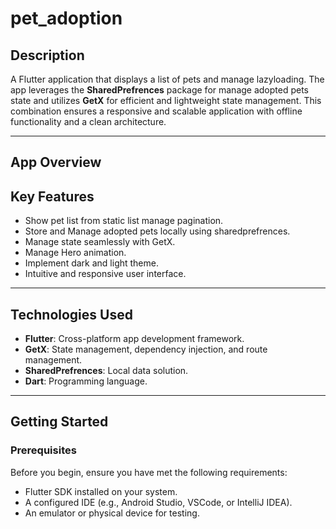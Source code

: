 # pet_adoption

## Description

A Flutter application that displays a list of pets and manage lazyloading. The app leverages the **SharedPrefrences** package for manage adopted pets state and utilizes **GetX** for efficient and lightweight state management. This combination ensures a responsive and scalable application with offline functionality and a clean architecture.

---

## App Overview

## Key Features

- Show pet list from static list manage pagination.
- Store and Manage adopted pets locally using sharedprefrences.
- Manage state seamlessly with GetX.
- Manage Hero animation.
- Implement dark and light theme.
- Intuitive and responsive user interface.

---

## Technologies Used

- **Flutter**: Cross-platform app development framework.
- **GetX**: State management, dependency injection, and route management.
- **SharedPrefrences**: Local data solution.
- **Dart**: Programming language.

---

## Getting Started

### Prerequisites

Before you begin, ensure you have met the following requirements:

- Flutter SDK installed on your system.
- A configured IDE (e.g., Android Studio, VSCode, or IntelliJ IDEA).
- An emulator or physical device for testing.

